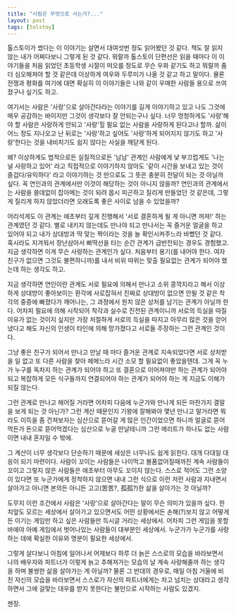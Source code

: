 ```yaml
---
title: "사람은 무엇으로 사는가?..."
layout: post
tags: [tolstoy]
---
```


톨스토이가 썼다는 이 이야기는 살면서 대여섯번 정도 읽어봤던 것 같다. 책도 잘 읽지 않는 내가 어쩌다보니 그렇게 된 것 같다. 뭐랄까 톨스토이 단편선은 읽을 때마다 이 이야기들을 처음 읽었던 초등학생 시절이 떠오를 정도로 무슨 우화 같기도 하고 뭐랄까 좀 더 심오해져야 할 것 같은데 이상하게 여우와 두루미가 나올 것 같고 하고 말이다. 물론 전쟁과 평화를 여기에 대면 확실히 이 이야기들은 나와 같이 우매한 사람들 용으로 쓰여졌구나 싶기도 하고.

여기서는 사람은 '사랑'으로 살아간다라는 이야기를 길게 이야기하고 있고 나도 그것에 매우 공감하는 바이지만 그것이 생각보다 잘 안되는구나 싶다. 너무 멍청하게도 '사랑'해야 할 사람은 사랑하게 안되고 '사랑'힐 필요 없는 사람을 사랑하게 된다고나 할까. 삶이 어느 정도 지나오고 난 뒤로는 '사랑'하고 싶어도 '사랑'하게 되어지지 않기도 하고 '사랑'한다는 것을 내비치기도 쉽지 않다는 사실을 깨닫게 된다.

왜? 이상하게도 법적으로든 실질적으로든 '남남' 관계인 사람에게 낯 부끄럽게도 '나는 널 사랑하고 있어' 라고 직접적으로 이야기하지 않아도 '같이 시간을 보내고 있는 것이 즐겁다/유익하다' 라고 이야기하는 것 만으로도 그 뜻은 충분히 전달이 되는 것 아닐까 싶다. 꼭 연인과의 관계에서만 이것이 해당하는 것이 아니지 않을까? 연인과의 관계에서는 사람을 쓸데없이 잡아메는 것이 되려 몹시 피곤하고 질리게 만들었던 것 같은데, 그렇게 질리게 하지 않았더라면 오래도록 좋은 사이로 남을 수 있었을까? 

어리석게도 이 관계는 애초부터 깊게 진행해서 '서로 결혼하게 될 게 아니면 꺼져!' 하는 관계였던 것 같다. 별로 내키지 않는데도 만나야 되고 만나서는 꼭 즐거운 얼굴을 하고 있어야 되고 내가 상대방과 딱 맞는 짝이라는 것을 늘 확인시켜주느라 바빴던 것 같다. 혹시라도 지겨워서 장난삼아서 삐딱선을 타는 순간 관계가 급반전되는 경우도 경험했고. 지금 생각하면 이게 무슨 사랑하는 관계인가 싶다. 처음부터 용기(를 내어야 한다. 여자친구가 없으면 그것도 불편하니까)를 내서 비위 따위는 맞출 필요없는 관계가 되어야 했는데 하는 생각도 하고.

지금 생각하면 연인이란 관계도 서로 필요에 의해서 만나고 소위 콩깍지라고 해서 이상하게 상대방이 좋아보이는 환각에 사로잡혀서 진짜로 상대방이 없으면 안될 것 같은 착각의 중증에 빠졌다가 깨어나는, 그 과정에서 원치 않은 상처를 남기는 관계가 아닐까 한다. 어차피 필요에 의해 시작되어 착각과 실수로 진전된 관계이니까 서로의 득실을 따질 이유가 없는 것이지 싶지만 가장 처절하게 서로의 득실을 따지고 아무리 많은 것을 얻어냈다고 해도 자신의 인생이 타인에 의해 망가졌다고 서로들 주장하는 그런 관계인 것이다.

그냥 좋은 친구가 되어서 만나고 만날 때 마다 즐거운 관계로 지속되었다면 서로 상처받을 일 없고 또 다른 사람을 찾아 헤메느라 시간 소모 할 필요없이 좋았을텐데. 그게 꼭 누가 누구를 독차지 하는 관계가 되어야 하고 또 결혼으로 이어져야만 하는 관계가 되어야 되고 복잡하게 모든 식구들까지 연결되어야 하는 관계가 되어야 하는 게 지금도 이해가 되질 않는다. 

그런 관계로 만나고 헤어질 거라면 어차피 다음에 누군가와 만나게 되든 마찬가지 결말을 보게 되는 것 아닌가? 그런 계산 때문인지 기왕에 잘해봐야 몇년 만나고 말거라면 뭐라도 이득을 좀 건져보자는 심산으로 뜯어갈 게 많은 인간이었으면 하니까 얼굴로 뜯어먹든가 돈으로 뜯어먹겠다는 심산으로 누굴 만날테니까 그런 메리트가 하나도 없는 사람이면 내내 혼자일 수 밖에.

그 계산이 너무 생각보다 단순하기 때문에 세상은 너무나도 쉽게 읽힌다. 대개 다대일 대응이 되기 마련이다. 사람이 꼬이는 사람들은 나이먹고 볼품없어질때까진 계속 사람들이 꼬이고 그렇지 않은 사람들은 애초부터 아무도 꼬이지 않는다. 스스로 적어도 그런 소양이 있다면 또 누군가에게 정착하지 않으면 내내 그런 식으로 이런 저런 사람과 지내면서 살아가고 아니면 본의든 아니든 고고(苦苦?, 孤孤?)한 삶을 살아가는 것 아닐까?

도무지 이런 조건에서 사람은 '사랑'으로 살아간다는 말이 무슨 의미가 있을까 싶다. 한치앞도 모르는 세상에서 살아가고 있으면서도 어떤 상황에서든 손해(?)보지 않고 어떻게든 이기는 게임만 하고 싶은 사람들만 득시글 거리는 세상에서. 어차피 그런 게임을 못할 바에야 아예 게임에서 벗어나있는 사람들이 대부분인 세상에서. 누군가가 누군가를 사랑하는 데에 확실한 이유와 명분이 필요한 세상에서.

그렇게 살다보니 아침에 일어나서 어제보다 하루 더 늙은 스스로의 모습을 바라보면서 나의 배우자와 파트너가 이렇게 늙고 추해져가는 모습의 날 계속 사랑해줄까 하는 생각을 하며 불쌍한 삶을 살아가는 게 아닐까? 물론 그 반대의 경우로, 매일 아침 거울에 비친 자신의 모습을 바라보면서 스스로가 자신의 파트너에게는 차고 넘치는 상대라고 생각하면서 그에 걸맞는 대우를 받지 못한다는 불만으로 시작하는 사람도 있겠지. 

젠장.